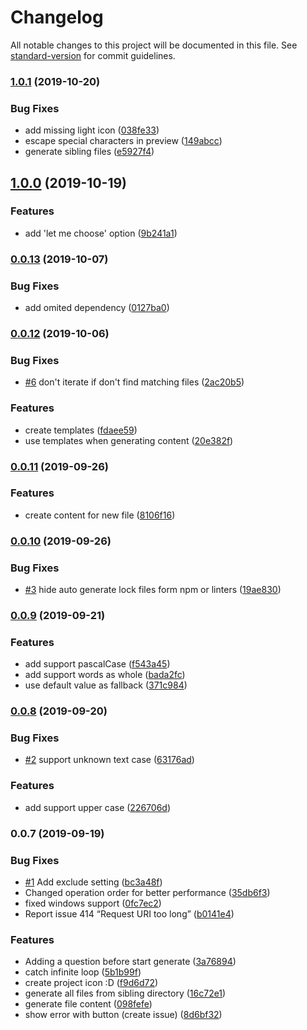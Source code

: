 # Changelog

All notable changes to this project will be documented in this file. See [standard-version](https://github.com/conventional-changelog/standard-version) for commit guidelines.

### [1.0.1](https://github.com/Bajdzis/vscode-awesome-tree/compare/v1.0.0...v1.0.1) (2019-10-20)


### Bug Fixes

* add missing light icon ([038fe33](https://github.com/Bajdzis/vscode-awesome-tree/commit/038fe33))
* escape special characters in preview ([149abcc](https://github.com/Bajdzis/vscode-awesome-tree/commit/149abcc))
* generate sibling files ([e5927f4](https://github.com/Bajdzis/vscode-awesome-tree/commit/e5927f4))

## [1.0.0](https://github.com/Bajdzis/vscode-awesome-tree/compare/v0.0.13...v1.0.0) (2019-10-19)


### Features

* add 'let me choose' option ([9b241a1](https://github.com/Bajdzis/vscode-awesome-tree/commit/9b241a1))

### [0.0.13](https://github.com/Bajdzis/vscode-awesome-tree/compare/v0.0.12...v0.0.13) (2019-10-07)


### Bug Fixes

* add omited dependency ([0127ba0](https://github.com/Bajdzis/vscode-awesome-tree/commit/0127ba0))

### [0.0.12](https://github.com/Bajdzis/vscode-awesome-tree/compare/v0.0.11...v0.0.12) (2019-10-06)


### Bug Fixes

* [#6](https://github.com/Bajdzis/vscode-awesome-tree/issues/6) don't iterate if don't find matching files ([2ac20b5](https://github.com/Bajdzis/vscode-awesome-tree/commit/2ac20b5))


### Features

* create templates ([fdaee59](https://github.com/Bajdzis/vscode-awesome-tree/commit/fdaee59))
* use templates when generating content ([20e382f](https://github.com/Bajdzis/vscode-awesome-tree/commit/20e382f))

### [0.0.11](https://github.com/Bajdzis/vscode-awesome-tree/compare/v0.0.10...v0.0.11) (2019-09-26)


### Features

* create content for new file ([8106f16](https://github.com/Bajdzis/vscode-awesome-tree/commit/8106f16))

### [0.0.10](https://github.com/Bajdzis/vscode-awesome-tree/compare/v0.0.9...v0.0.10) (2019-09-26)


### Bug Fixes

* [#3](https://github.com/Bajdzis/vscode-awesome-tree/issues/3) hide auto generate lock files form npm or linters ([19ae830](https://github.com/Bajdzis/vscode-awesome-tree/commit/19ae830))

### [0.0.9](https://github.com/Bajdzis/vscode-awesome-tree/compare/v0.0.8...v0.0.9) (2019-09-21)


### Features

* add support pascalCase ([f543a45](https://github.com/Bajdzis/vscode-awesome-tree/commit/f543a45))
* add support words as whole ([bada2fc](https://github.com/Bajdzis/vscode-awesome-tree/commit/bada2fc))
* use default value as fallback ([371c984](https://github.com/Bajdzis/vscode-awesome-tree/commit/371c984))

### [0.0.8](https://github.com/Bajdzis/vscode-awesome-tree/compare/v0.0.7...v0.0.8) (2019-09-20)


### Bug Fixes

* [#2](https://github.com/Bajdzis/vscode-awesome-tree/issues/2) support unknown text case ([63176ad](https://github.com/Bajdzis/vscode-awesome-tree/commit/63176ad))


### Features

* add support upper case ([226706d](https://github.com/Bajdzis/vscode-awesome-tree/commit/226706d))

### 0.0.7 (2019-09-19)


### Bug Fixes

* [#1](https://github.com/Bajdzis/vscode-awesome-tree/issues/1) Add exclude setting ([bc3a48f](https://github.com/Bajdzis/vscode-awesome-tree/commit/bc3a48f))
* Changed operation order for better performance ([35db6f3](https://github.com/Bajdzis/vscode-awesome-tree/commit/35db6f3))
* fixed windows support ([0fc7ec2](https://github.com/Bajdzis/vscode-awesome-tree/commit/0fc7ec2))
* Report issue 414 “Request URI too long” ([b0141e4](https://github.com/Bajdzis/vscode-awesome-tree/commit/b0141e4))


### Features

* Adding a question before start generate ([3a76894](https://github.com/Bajdzis/vscode-awesome-tree/commit/3a76894))
* catch infinite loop ([5b1b99f](https://github.com/Bajdzis/vscode-awesome-tree/commit/5b1b99f))
* create project icon :D ([f9d6d72](https://github.com/Bajdzis/vscode-awesome-tree/commit/f9d6d72))
* generate all files from sibling directory ([16c72e1](https://github.com/Bajdzis/vscode-awesome-tree/commit/16c72e1))
* generate file content ([098fefe](https://github.com/Bajdzis/vscode-awesome-tree/commit/098fefe))
* show error with button (create issue) ([8d6bf32](https://github.com/Bajdzis/vscode-awesome-tree/commit/8d6bf32))
